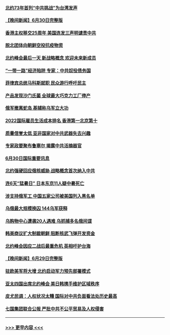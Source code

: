 #### [北约73年首列“中共挑战”为台湾发声](../pages/prog202/a103469095.md?t=07011551) 
#### [【晚间新闻】6月30日完整版](../pages/prog202/a103469054.md?t=07011551) 
#### [香港主权移交25周年 美国连发三声明谴责中共](../pages/prog202/a103469052.md?t=07011551) 
#### [脱北团体向朝鲜空投抗疫物资](../pages/prog202/a103468867.md?t=07011551) 
#### [北约峰会最后一天 新战略概念 欢迎未来新成员](../pages/prog202/a103468877.md?t=07011551) 
#### [“一带一路”经济陷阱 专家：中共奴役债务国](../pages/prog202/a103468865.md?t=07011551) 
#### [菲律宾总统马科斯就职 民众游行呼吁民主](../pages/prog202/a103468863.md?t=07011551) 
#### [产品发现沙门氏菌 全球最大巧克力工厂停产](../pages/prog202/a103468737.md?t=07011551) 
#### [俄军撤离蛇岛 基辅称乌军立大功](../pages/prog202/a103468727.md?t=07011551) 
#### [2022国际雇员生活成本排名 香港第一北京第十](../pages/prog202/a103468597.md?t=07011551) 
#### [质量信誉太低 亚非国家对中共武器失去兴趣](../pages/prog202/a103468601.md?t=07011551) 
#### [专家政要聚布鲁塞尔 揭露中共活摘器官](../pages/prog202/a103468570.md?t=07011551) 
#### [6月30日国际重要讯息](../pages/prog202/a103468563.md?t=07011551) 
#### [北约强硬回应俄核威胁 战略概念首次纳入中共](../pages/prog202/a103468586.md?t=07011551) 
#### [连6天“猛暑日” 日本东京11人疑中暑死亡](../pages/prog202/a103468467.md?t=07011551) 
#### [涉支持俄军工 中国五家公司被美国列入黑名单](../pages/prog202/a103468264.md?t=07011551) 
#### [乌俄最大规模换囚 144乌军获释](../pages/prog202/a103468199.md?t=07011551) 
#### [乌购物中心遭袭20人遇难 乌抓捕多名俄间谍](../pages/prog202/a103468136.md?t=07011551) 
#### [韩美商议扩大制裁朝鲜 阻断核武飞弹开发资金](../pages/prog202/a103468187.md?t=07011551) 
#### [北约峰会因应二战后最重危机 英相吁护台海](../pages/prog202/a103468138.md?t=07011551) 
#### [【晚间新闻】6月29日完整版](../pages/prog202/a103468118.md?t=07011551) 
#### [驻欧美军将大增 北约启动军力预先部署模式](../pages/prog202/a103468046.md?t=07011551) 
#### [亚太四国出席北约峰会 美日韩携手维护区域秩序](../pages/prog202/a103468048.md?t=07011551) 
#### [皮尤民调：人权状况太糟 国际对中共负面看法处历史最高](../pages/prog202/a103468011.md?t=07011551) 
#### [七国集团联合公报 严批中共不公平贸易及人权侵害](../pages/prog202/a103467954.md?t=07011551) 

----
#### [ >>> 更早内容 <<< ](../indexes/prog202-earlier.md)
